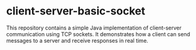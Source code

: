 # client-server-basic-socket
This repository contains a simple Java implementation of client-server communication using TCP sockets. It demonstrates how a client can send messages to a server and receive responses in real time. 

